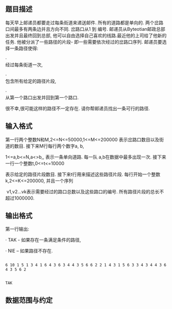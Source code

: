 ## 题目描述

<div>
 每天早上邮递员都要走过每条街道来递送邮件. 所有的道路都是单向的. 两个岔路口间最多有两条边并且方向不同. 岔路口从1 到 编号. 邮递员从Byteotian邮政总部出发并且最终回到总部, 他可以自由选择自己喜欢的线路.最近他的上司给了他新的任务. 他被分派了一些路径的片段- 即一些需要依次经过的岔路口序列. 邮递员要选择一条路径使得: 
</div>
<div>
 ·<span class="Apple-tab-span" style="white-space:pre"> </span>经过每条街道一次, 
</div>
<div>
 ·<span class="Apple-tab-span" style="white-space:pre"> </span>包含所有给定的路径片段, 
</div>
<div>
 ·<span class="Apple-tab-span" style="white-space:pre"> </span>从第一个路口出发并回到第一个路口. 
</div>
<div>
 很不幸,很可能这样的路径不一定存在. 请你帮邮递员找出一条可行的路径.
</div>
<div></div>

## 输入格式

<div>
 第一行两个整数N和M,2<=N<=50000,1<=M<=200000 表示岔路口数目以及街道的数目. 接下来M行每行两个数字a, b,
</div>
<div>
 1<=a,b<=N,a<>b,, 表示一条单向道路. 每一队 a,b在数据中最多出现一次. 接下来一行一个整数t,0<=t<=10000 
</div>
<div>
 表示给定的路径片段数目. 接下来t行用来描述这些路径片段. 每行开始一个整数 k,2<=K<=200000, 并且一个序列
</div>
<div>
  v1,v2…vk表示需要经过的路口总数以及这些路口的编号. 所有路径片段的总长不超过1000000.
</div>
<div></div>
<p></p>

## 输出格式

<div>
 第一行输出: 
</div>
<div>
 ·<span class="Apple-tab-span" style="white-space: pre;"> </span>TAK - 如果存在一条满足条件的路径, 
</div>
<div>
 ·<span class="Apple-tab-span" style="white-space: pre;"> </span>NIE – 如果路径不存在.
</div>
<div></div>

```input1
6 10 1 5 1 3 4 1 6 4 3 6 3 4 4 3 5 6 6 2 2 1 4 3 1 5 6 3 3 4 3 4 4 3 6 4 3 5 6 2
```
```output1
TAK
```
## 数据范围与约定

<p><img border="0" src="https://s2.loli.net/2023/08/14/rlXNSQEto7Hw92a.png" alt=""></p>

